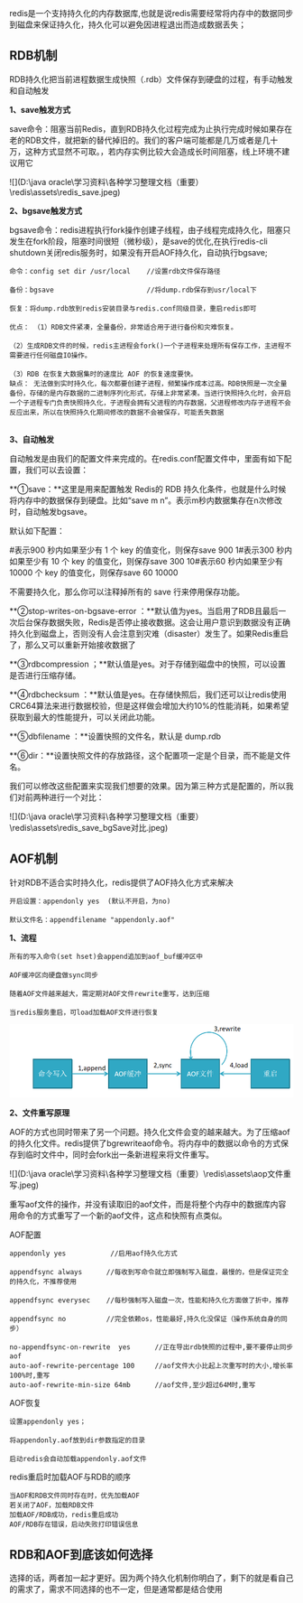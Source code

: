 redis是一个支持持久化的内存数据库,也就是说redis需要经常将内存中的数据同步到磁盘来保证持久化，持久化可以避免因进程退出而造成数据丢失；

## **RDB机制**

RDB持久化把当前进程数据生成快照（.rdb）文件保存到硬盘的过程，有手动触发和自动触发

**1、save触发方式**

save命令：阻塞当前Redis，直到RDB持久化过程完成为止执行完成时候如果存在老的RDB文件，就把新的替代掉旧的。我们的客户端可能都是几万或者是几十万，这种方式显然不可取。，若内存实例比较大会造成长时间阻塞，线上环境不建议用它

![](D:\java oracle\学习资料\各种学习整理文档（重要）\redis\assets\redis_save.jpeg)

**2、bgsave触发方式**

bgsave命令：redis进程执行fork操作创建子线程，由子线程完成持久化，阻塞只发生在fork阶段，阻塞时间很短（微秒级），是save的优化,在执行redis-cli shutdown关闭redis服务时，如果没有开启AOF持久化，自动执行bgsave;



```
命令：config set dir /usr/local  	//设置rdb文件保存路径

备份：bgsave  						//将dump.rdb保存到usr/local下

恢复：将dump.rdb放到redis安装目录与redis.conf同级目录，重启redis即可

优点：	（1）RDB文件紧凑，全量备份，非常适合用于进行备份和灾难恢复。

（2）生成RDB文件的时候，redis主进程会fork()一个子进程来处理所有保存工作，主进程不需要进行任何磁盘IO操作。

（3）RDB 在恢复大数据集时的速度比 AOF 的恢复速度要快。
缺点： 无法做到实时持久化，每次都要创建子进程，频繁操作成本过高。RDB快照是一次全量备份，存储的是内存数据的二进制序列化形式，存储上非常紧凑。当进行快照持久化时，会开启一个子进程专门负责快照持久化，子进程会拥有父进程的内存数据，父进程修改内存子进程不会反应出来，所以在快照持久化期间修改的数据不会被保存，可能丢失数据


```

**3、自动触发**

自动触发是由我们的配置文件来完成的。在redis.conf配置文件中，里面有如下配置，我们可以去设置：

**①save：**这里是用来配置触发 Redis的 RDB 持久化条件，也就是什么时候将内存中的数据保存到硬盘。比如“save m n”。表示m秒内数据集存在n次修改时，自动触发bgsave。

默认如下配置：

\#表示900 秒内如果至少有 1 个 key 的值变化，则保存save 900 1#表示300 秒内如果至少有 10 个 key 的值变化，则保存save 300 10#表示60 秒内如果至少有 10000 个 key 的值变化，则保存save 60 10000

不需要持久化，那么你可以注释掉所有的 save 行来停用保存功能。

**②stop-writes-on-bgsave-error ：**默认值为yes。当启用了RDB且最后一次后台保存数据失败，Redis是否停止接收数据。这会让用户意识到数据没有正确持久化到磁盘上，否则没有人会注意到灾难（disaster）发生了。如果Redis重启了，那么又可以重新开始接收数据了

**③rdbcompression ；**默认值是yes。对于存储到磁盘中的快照，可以设置是否进行压缩存储。

**④rdbchecksum ：**默认值是yes。在存储快照后，我们还可以让redis使用CRC64算法来进行数据校验，但是这样做会增加大约10%的性能消耗，如果希望获取到最大的性能提升，可以关闭此功能。

**⑤dbfilename ：**设置快照的文件名，默认是 dump.rdb

**⑥dir：**设置快照文件的存放路径，这个配置项一定是个目录，而不能是文件名。

我们可以修改这些配置来实现我们想要的效果。因为第三种方式是配置的，所以我们对前两种进行一个对比：

![](D:\java oracle\学习资料\各种学习整理文档（重要）\redis\assets\redis_save_bgSave对比.jpeg)



## AOF机制



针对RDB不适合实时持久化，redis提供了AOF持久化方式来解决

```
开启设置：appendonly yes  (默认不开启，为no)

默认文件名：appendfilename "appendonly.aof"  
```

 **1、流程​**       

```
所有的写入命令(set hset)会append追加到aof_buf缓冲区中

AOF缓冲区向硬盘做sync同步

随着AOF文件越来越大，需定期对AOF文件rewrite重写，达到压缩

当redis服务重启，可load加载AOF文件进行恢复
```



![image-20200323170251825](assets/image-20200323170251825.png)

**2、文件重写原理**

AOF的方式也同时带来了另一个问题。持久化文件会变的越来越大。为了压缩aof的持久化文件。redis提供了bgrewriteaof命令。将内存中的数据以命令的方式保存到临时文件中，同时会fork出一条新进程来将文件重写。

![](D:\java oracle\学习资料\各种学习整理文档（重要）\redis\assets\aop文件重写.jpeg)

重写aof文件的操作，并没有读取旧的aof文件，而是将整个内存中的数据库内容用命令的方式重写了一个新的aof文件，这点和快照有点类似。







AOF配置

```
appendonly yes           //启用aof持久化方式

appendfsync always 		//每收到写命令就立即强制写入磁盘，最慢的，但是保证完全的持久化，不推荐使用

appendfsync everysec 	//每秒强制写入磁盘一次，性能和持久化方面做了折中，推荐

appendfsync no         	//完全依赖os，性能最好,持久化没保证（操作系统自身的同步）

no-appendfsync-on-rewrite  yes  	//正在导出rdb快照的过程中,要不要停止同步aof
auto-aof-rewrite-percentage 100  	//aof文件大小比起上次重写时的大小,增长率100%时,重写
auto-aof-rewrite-min-size 64mb   	//aof文件,至少超过64M时,重写
```

AOF恢复

```
设置appendonly yes；

将appendonly.aof放到dir参数指定的目录

启动redis会自动加载appendonly.aof文件
```

redis重启时加载AOF与RDB的顺序

```
当AOF和RDB文件同时存在时，优先加载AOF
若关闭了AOF，加载RDB文件
加载AOF/RDB成功，redis重启成功
AOF/RDB存在错误，启动失败打印错误信息
```





## **RDB和AOF到底该如何选择**

选择的话，两者加一起才更好。因为两个持久化机制你明白了，剩下的就是看自己的需求了，需求不同选择的也不一定，但是通常都是结合使用

